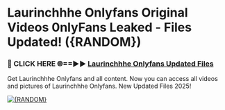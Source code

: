 # Laurinchhhe Onlyfans Original Videos 0nlyFans Leaked - Files Updated! ({RANDOM})

<h3>🔴 CLICK HERE 🌐==►► <a href="https://betterlinks.top/A2PfLJ" rel="nofollow">Laurinchhhe Onlyfans Updated Files</a></h3>

Get Laurinchhhe Onlyfans and all content. Now you can access all videos and pictures of Laurinchhhe Onlyfans. New Updated Files 2025!

[![{RANDOM}](https://i.imgur.com/ppqm5kG.gif)](https://betterlinks.top/A2PfLJ)